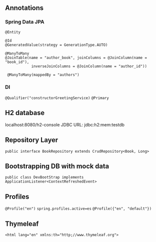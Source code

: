 ## Annotations

### Spring Data JPA
`@Entity`

```
@Id
@GeneratedValue(strategy = GenerationType.AUTO)
```


```
@ManyToMany
@JoinTable(name = "author_book", joinColumns = @JoinColumn(name = "book_id"),
            inverseJoinColumns = @JoinColumn(name = "author_id"))
```

` @ManyToMany(mappedBy = "authors")`

### DI

`@Qualifier("constructorGreetingService)`
`@Primary`

## H2 database

localhost:8080/h2-console
JDBC URL: jdbc:h2:mem:testdb

## Repository Layer

`public interface BookRepository extends CrudRepository<Book, Long>`

## Bootstrapping DB with mock data

`public class DevBootStrap implements ApplicationListener<ContextRefreshedEvent>`

## Profiles

`@Profile("en")`
`spring.profiles.active=es`
`@Profile({"en", "default"})`

## Thymeleaf

`<html lang="en" xmlns:th="http;//www.thymeleaf.org">`
